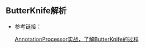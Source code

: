 ## ButterKnife解析



* 参考链接：

  [AnnotationProcessor实战，了解ButterKnife的过程](https://blog.csdn.net/yongchao_zhao/article/details/53640327?locationNum=2&fps=1)

  

